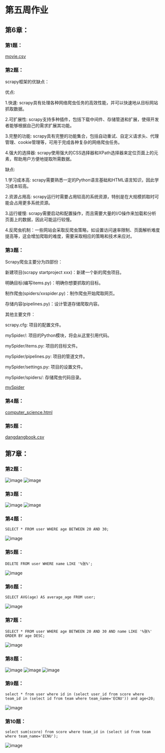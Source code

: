# 第五周作业
## 第6章：

### 第1题：

[movie.csv](https://github.com/litterqi/Introduction-to-data-science-and-engineering/blob/%E4%BD%9C%E4%B8%9A/%E4%BD%9C%E4%B8%9A05/movie.csv)

### 第2题：

scrapy框架的优缺点：

优点:

1.快速: scrapy具有处理各种网络爬虫任务的高效性能，并可以快速地从目标网站抓取数据。

2.可扩展性: scrapy支持多种插件，包括下载中间件、存储管道和扩展，使得开发者能够根据自己的需求扩展其功能。

3.完整的功能: scrapy具有完整的功能集合，包括自动重试、自定义请求头、代理管理、cookie管理等，可用于完成各种复杂的网络爬虫任务。

4.强大的选择器: scrapy使用强大的CSS选择器和XPath选择器来定位页面上的元素，帮助用户方便地提取所需数据。

缺点:

1.学习成本高: scrapy需要熟悉一定的Python语言基础和HTML语言知识，因此学习成本较高。

2.资源占用高: scrapy运行时需要占用较高的系统资源，特别是在大规模抓取时可能会占用更多系统资源。

3.运行缓慢: scrapy需要启动和配置操作，而且需要大量的I/O操作来加载和分析页面上的数据，因此可能运行较慢。

4.反爬虫机制：一些网站会采取反爬虫策略，如设置访问速率限制、页面解析难度提高等，这会增加爬取的难度，需要采取相应的策略和技术来应对。
### 第3题：

Scrapy爬虫主要分为四部份：

新建项目(scrapy startproject xxx)：新建一个新的爬虫项目。

明确目标(编写items.py)：明确你想要抓取的目标。

制作爬虫(spiders/xxspider.py)：制作爬虫开始爬取网页。

存储内容(pipelines.py)：设计管道存储爬取内容。

其他主要文件：

scrapy.cfg: 项目的配置文件。

mySpider/: 项目的Python模块，将会从这里引用代码。

mySpider/items.py: 项目的目标文件。

mySpider/pipelines.py: 项目的管道文件。

mySpider/settings.py: 项目的设置文件。

mySpider/spiders/: 存储爬虫代码目录。

[mySpider](https://github.com/litterqi/Introduction-to-data-science-and-engineering/tree/%E4%BD%9C%E4%B8%9A/%E4%BD%9C%E4%B8%9A05/mySpider)

### 第4题：

[computer_science.html](https://github.com/litterqi/Introduction-to-data-science-and-engineering/blob/%E4%BD%9C%E4%B8%9A/%E4%BD%9C%E4%B8%9A05/computer_science.html)

### 第5题：

[dangdangbook.csv](https://github.com/litterqi/Introduction-to-data-science-and-engineering/blob/%E4%BD%9C%E4%B8%9A/%E4%BD%9C%E4%B8%9A05/dangdangbook.csv)

## 第7章：

### 第2题：
![image](https://github.com/litterqi/Introduction-to-data-science-and-engineering/assets/123362884/728e6f39-dc3b-441a-9a63-e4e12af78b0a)
![image](https://github.com/litterqi/Introduction-to-data-science-and-engineering/assets/123362884/b6f26bab-0f5e-4d9b-a1cc-23e769fb0ca5)

### 第3题：

![image](https://github.com/litterqi/Introduction-to-data-science-and-engineering/assets/123362884/396fe575-4a88-45ba-a346-f9f4e8652070)
![image](https://github.com/litterqi/Introduction-to-data-science-and-engineering/assets/123362884/d06f580d-3f0c-43ea-a9e2-a339acb0f37d)

### 第4题：
```
SELECT * FROM user WHERE age BETWEEN 20 AND 30;
```
![image](https://github.com/litterqi/Introduction-to-data-science-and-engineering/assets/123362884/661ade1e-2d67-4c59-987a-32b641749f83)

### 第5题：
```
DELETE FROM user WHERE name LIKE '%张%';
```
![image](https://github.com/litterqi/Introduction-to-data-science-and-engineering/assets/123362884/6cee9b6b-a48f-456d-8107-ba7cc23c9a9e)

### 第6题：
```
SELECT AVG(age) AS average_age FROM user;
```
![image](https://github.com/litterqi/Introduction-to-data-science-and-engineering/assets/123362884/bafd5e29-1ae2-4127-bfea-bd539434d4e1)

### 第7题：
```
SELECT * FROM user WHERE age BETWEEN 20 AND 30 AND name LIKE '%张%' ORDER BY age DESC;
```
![image](https://github.com/litterqi/Introduction-to-data-science-and-engineering/assets/123362884/ba02b9e4-72b9-467b-8864-1b25bd60a71e)

### 第8题：

![image](https://github.com/litterqi/Introduction-to-data-science-and-engineering/assets/123362884/6050abed-1a38-4e36-a394-4f556e8ce7b9)
![image](https://github.com/litterqi/Introduction-to-data-science-and-engineering/assets/123362884/0171b0e9-e319-4bce-8ee3-d09c955cd14a)
![image](https://github.com/litterqi/Introduction-to-data-science-and-engineering/assets/123362884/12543cb3-e2e8-4108-a296-3cfb70bc197d)

### 第9题：
```
select * from user where id in (select user_id from score where team_id in (select id from team where team_name='ECNU')) and age<20;
```
![image](https://github.com/litterqi/Introduction-to-data-science-and-engineering/assets/123362884/a023597d-d4b4-48fe-b3e7-594c8584cd93)

### 第10题：
```
select sum(score) from score where team_id in (select id from team where team_name='ECNU');
```
![image](https://github.com/litterqi/Introduction-to-data-science-and-engineering/assets/123362884/a309aa2f-1450-4fae-815c-51328f5ec078)
